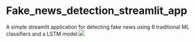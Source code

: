 # Fake_news_detection_streamlit_app
A simple streamlit application for detecting fake news using 6 traditional ML classifiers and a LSTM model
![](startup_page_st.PNG)
